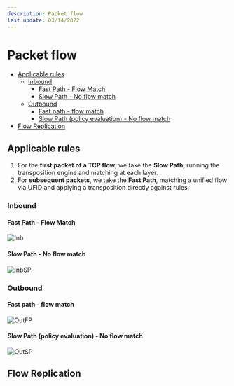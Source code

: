 ```yaml
---
description: Packet flow
last update: 03/14/2022
---
```


# Packet flow

- [Applicable rules](#applicable-rules)
  - [Inbound](#inbound)
    - [Fast Path - Flow Match](#fast-path---flow-match)
    - [Slow Path - No flow match](#slow-path---no-flow-match)
  - [Outbound](#outbound)
    - [Fast path - flow match](#fast-path---flow-match-1)
    - [Slow Path (policy evaluation) - No flow match](#slow-path-policy-evaluation---no-flow-match)
- [Flow Replication](#flow-replication)

## Applicable rules

1. For the **first packet of a TCP flow**, we take the **Slow Path**, running the transposition engine and matching at each layer.  
2. For **subsequent packets**, we take the **Fast Path**, matching a unified flow via UFID and applying a transposition directly against rules.


### Inbound

#### Fast Path - Flow Match

 ![Inb](../../images/sdn/inb_fast_path_flow_match.png)

#### Slow Path - No flow match

 ![InbSP](../../images/sdn/in_slow_path_no_flow_match.png)

### Outbound

#### Fast path - flow match

![OutFP](../../images/sdn/out_fast_path_flow_match.png)

#### Slow Path (policy evaluation) - No flow match

![OutSP](../../images/sdn/out_slow_path_pol_eval_no_flow_match.png)


## Flow Replication